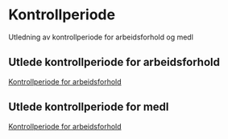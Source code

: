 # Kontrollperiode

Utledning av kontrollperiode for arbeidsforhold og medl

## Utlede kontrollperiode for arbeidsforhold
[Kontrollperiode for arbeidsforhold](kontrollperiode_arbeidsforhold_.feature)

## Utlede kontrollperiode for medl
[Kontrollperiode for arbeidsforhold](kontrollperiode_medl.feature)